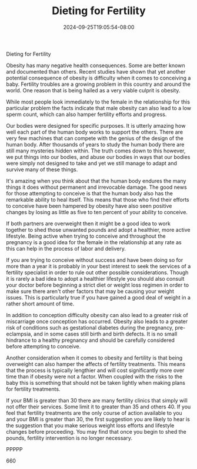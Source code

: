 ﻿---
title: "Dieting for Fertility"
date: 2024-09-25T19:05:54-08:00
description: "TXT Tips for Web Success"
featured_image: "/images/TXT.jpg"
tags: ["TXT"]
---

Dieting for Fertility

Obesity has many negative health consequences. Some are better known and documented than others. Recent studies have shown that yet another potential consequence of obesity is difficulty when it comes to conceiving a baby. Fertility troubles are a growing problem in this country and around the world. One reason that is being hailed as a very viable culprit is obesity. 

While most people look immediately to the female in the relationship for this particular problem the facts indicate that male obesity can also lead to a low sperm count, which can also hamper fertility efforts and progress.

Our bodies were designed for specific purposes. It is utterly amazing how well each part of the human body works to support the others. There are very few machines that can compete with the genius of the design of the human body. After thousands of years to study the human body there are still many mysteries hidden within. The truth comes down to this however, we put things into our bodies, and abuse our bodies in ways that our bodies were simply not designed to take and yet we still manage to adapt and survive many of these things.

It's amazing when you think about that the human body endures the many things it does without permanent and irrevocable damage. The good news for those attempting to conceive is that the human body also has the remarkable ability to heal itself. This means that those who find their efforts to conceive have been hampered by obesity have also seen positive changes by losing as little as five to ten percent of your ability to conceive.

If both partners are overweight then it might be a good idea to work together to shed those unwanted pounds and adopt a healthier, more active lifestyle. Being active when trying to conceive and throughout the pregnancy is a good idea for the female in the relationship at any rate as this can help in the process of labor and delivery.

If you are trying to conceive without success and have been doing so for more than a year it is probably in your best interest to seek the services of a fertility specialist in order to rule out other possible considerations. Though it is rarely a bad idea to adopt a healthier lifestyle you should also consult your doctor before beginning a strict diet or weight loss regimen in order to make sure there aren't other factors that may be causing your weight issues. This is particularly true if you have gained a good deal of weight in a rather short amount of time. 

In addition to conception difficulty obesity can also lead to a greater risk of miscarriage once conception has occurred. Obesity also leads to a greater risk of conditions such as gestational diabetes during the pregnancy, pre-eclampsia, and in some cases still birth and birth defects. It is no small hindrance to a healthy pregnancy and should be carefully considered before attempting to conceive. 

Another consideration when it comes to obesity and fertility is that being overweight can also hamper the affects of fertility treatments. This means that the process is typically lengthier and will cost significantly more over time than if obesity were not a factor. When coupled with the risks to the baby this is something that should not be taken lightly when making plans for fertility treatments. 

If your BMI is greater than 30 there are many fertility clinics that simply will not offer their services. Some limit it to greater than 35 and others 40. If you feel that fertility treatments are the only course of action available to you and your BMI is greater than 30, the first suggestion you are likely to hear is the suggestion that you make serious weight loss efforts and lifestyle changes before proceeding. You may find that once you begin to shed the pounds, fertility intervention is no longer necessary.

PPPPP

660

